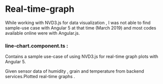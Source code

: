 # Real-time-graph

While working with NVD3.js for data visualization , I was not able to find sample-use case with Angular 5 at that time (March 2019) and most codes available online were with Angular.js. 

### line-chart.component.ts :
Contains a sample use-case of using NVD3.js for real-time graph plots with Angular 5.

Given sensor data of humidity , grain and temperature from backend services.Plotted real-time graphs .
